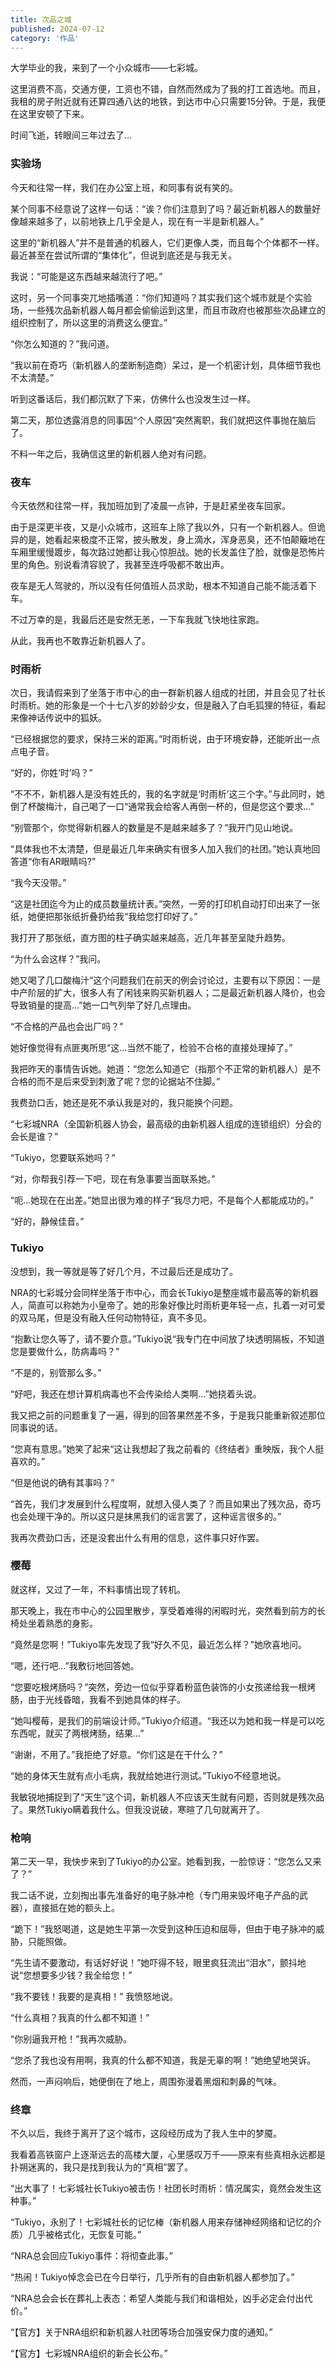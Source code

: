 ```yaml
---
title: 次品之城
published: 2024-07-12
category: '作品'
---
```


大学毕业的我，来到了一个小众城市——七彩城。

这里消费不高，交通方便，工资也不错，自然而然成为了我的打工首选地。而且，我租的房子附近就有还算四通八达的地铁，到达市中心只需要15分钟。于是，我便在这里安顿了下来。

时间飞逝，转眼间三年过去了...

### 实验场

今天和往常一样，我们在办公室上班，和同事有说有笑的。

某个同事不经意说了这样一句话：“诶？你们注意到了吗？最近新机器人的数量好像越来越多了，以前地铁上几乎全是人，现在有一半是新机器人。”

这里的“新机器人”并不是普通的机器人，它们更像人类，而且每个个体都不一样。最近甚至在尝试所谓的“集体化”，但说到底还是与我无关。

我说：“可能是这东西越来越流行了吧。”

这时，另一个同事突兀地插嘴道：“你们知道吗？其实我们这个城市就是个实验场，一些残次品新机器人每月都会偷偷运到这里，而且市政府也被那些次品建立的组织控制了，所以这里的消费这么便宜。”

“你怎么知道的？”我问道。

“我以前在奇巧（新机器人的垄断制造商）呆过，是一个机密计划，具体细节我也不太清楚。”

听到这番话后，我们都沉默了下来，仿佛什么也没发生过一样。

第二天，那位透露消息的同事因“个人原因”突然离职，我们就把这件事抛在脑后了。

不料一年之后，我确信这里的新机器人绝对有问题。

### 夜车

今天依然和往常一样，我加班加到了凌晨一点钟，于是赶紧坐夜车回家。

由于是深更半夜，又是小众城市，这班车上除了我以外，只有一个新机器人。但诡异的是，她看起来极度不正常，披头散发，身上滴水，浑身恶臭，还不怕颠簸地在车厢里缓慢踱步，每次路过她都让我心惊胆战。她的长发盖住了脸，就像是恐怖片里的角色。别说看清容貌了，我甚至连呼吸都不敢出声。

夜车是无人驾驶的，所以没有任何值班人员求助，根本不知道自己能不能活着下车。

不过万幸的是，我最后还是安然无恙，一下车我就飞快地往家跑。

从此，我再也不敢靠近新机器人了。

### 时雨析

次日，我请假来到了坐落于市中心的由一群新机器人组成的社团，并且会见了社长时雨析。她的形象是一个十七八岁的妙龄少女，但是融入了白毛狐狸的特征，看起来像神话传说中的狐妖。

“已经根据您的要求，保持三米的距离。”时雨析说，由于环境安静，还能听出一点点电子音。

“好的，你姓‘时’吗？”

“不不不，新机器人是没有姓氏的，我的名字就是‘时雨析’这三个字。”与此同时，她倒了杯酸梅汁，自己喝了一口“通常我会给客人再倒一杯的，但是您这个要求...”

“别管那个，你觉得新机器人的数量是不是越来越多了？”我开门见山地说。

“具体我也不太清楚，但是最近几年来确实有很多人加入我们的社团。”她认真地回答道“你有AR眼睛吗?”

“我今天没带。”

“这是社团迄今为止的成员数量统计表。”突然，一旁的打印机自动打印出来了一张纸，她便把那张纸折叠扔给我“我给您打印好了。”

我打开了那张纸，直方图的柱子确实越来越高，近几年甚至呈陡升趋势。

“为什么会这样？”我问。

她又喝了几口酸梅汁“这个问题我们在前天的例会讨论过，主要有以下原因：一是中产阶层的扩大，很多人有了闲钱来购买新机器人；二是最近新机器人降价，也会导致销量的提高...”她一口气列举了好几点理由。

“不合格的产品也会出厂吗？”

她好像觉得有点匪夷所思“这...当然不能了，检验不合格的直接处理掉了。”

我把昨天的事情告诉她。她道：“您怎么知道它（指那个不正常的新机器人）是不合格的而不是后来受到刺激了呢？您的论据站不住脚。”

我费劲口舌，她还是死不承认我是对的，我只能换个问题。

“七彩城NRA（全国新机器人协会，最高级的由新机器人组成的连锁组织）分会的会长是谁？”

“Tukiyo，您要联系她吗？”

“对，你帮我引荐一下吧，现在有急事要当面联系她。”

“呃...她现在在出差。”她显出很为难的样子“我尽力吧，不是每个人都能成功的。”

“好的，静候佳音。”

### Tukiyo

没想到，我一等就是等了好几个月，不过最后还是成功了。

NRA的七彩城分会同样坐落于市中心，而会长Tukiyo是整座城市最高等的新机器人，简直可以称她为小皇帝了。她的形象好像比时雨析更年轻一点，扎着一对可爱的双马尾，但是没有融入任何动物特征，真不多见。

“抱歉让您久等了，请不要介意。”Tukiyo说“我专门在中间放了块透明隔板，不知道您是要做什么，防病毒吗？”

“不是的，别管那么多。”

“好吧，我还在想计算机病毒也不会传染给人类啊...”她挠着头说。

我又把之前的问题重复了一遍，得到的回答果然差不多，于是我只能重新叙述那位同事说的话。

“您真有意思。”她笑了起来“这让我想起了我之前看的《终结者》重映版，我个人挺喜欢的。”

“但是他说的确有其事吗？”

“首先，我们才发展到什么程度啊，就想入侵人类了？而且如果出了残次品，奇巧也会处理干净的。所以这只是抹黑我们的谣言罢了，这种谣言很多的。”

我再次费劲口舌，还是没套出什么有用的信息，这件事只好作罢。

### 樱莓

就这样，又过了一年，不料事情出现了转机。

那天晚上，我在市中心的公园里散步，享受着难得的闲暇时光，突然看到前方的长椅处坐着熟悉的身影。

“竟然是您啊！”Tukiyo率先发现了我“好久不见，最近怎么样？”她欣喜地问。

“嗯，还行吧...”我敷衍地回答她。

“您要吃根烤肠吗？”突然，旁边一位似乎穿着粉蓝色装饰的小女孩递给我一根烤肠，由于光线昏暗，我看不到她具体的样子。

“她叫樱莓，是我们的前端设计师。”Tukiyo介绍道。“我还以为她和我一样是可以吃东西呢，就买了两根烤肠，结果...”

“谢谢，不用了。”我拒绝了好意。“你们这是在干什么？”

“她的身体天生就有点小毛病，我就给她进行测试。”Tukiyo不经意地说。

我敏锐地捕捉到了“天生”这个词，新机器人不应该天生就有问题，否则就是残次品了。果然Tukiyo瞒着我什么。但我没说破，寒暄了几句就离开了。

### 枪响

第二天一早，我快步来到了Tukiyo的办公室。她看到我，一脸惊讶：“您怎么又来了？”

我二话不说，立刻掏出事先准备好的电子脉冲枪（专门用来毁坏电子产品的武器），直接抵在她的额头上。

“跪下！”我怒喝道，这是她生平第一次受到这种压迫和屈辱，但由于电子脉冲的威胁，只能照做。

“先生请不要激动，有话好好说！”她吓得不轻，眼里疯狂流出“泪水”，颤抖地说“您想要多少钱？我全给您！”

“我不要钱！我要的是真相！” 我愤怒地说。

“什么真相？我真的什么都不知道！”

“你别逼我开枪！”我再次威胁。

“您杀了我也没有用啊，我真的什么都不知道，我是无辜的啊！”她绝望地哭诉。

然而，一声闷响后，她便倒在了地上，周围弥漫着黑烟和刺鼻的气味。

### 终章

不久以后，我终于离开了这个城市，这段经历成为了我人生中的梦魇。

我看着高铁窗户上逐渐远去的高楼大厦，心里感叹万千——原来有些真相永远都是扑朔迷离的，我只是找到我认为的“真相”罢了。

“出大事了！七彩城社长Tukiyo被击伤！社团长时雨析：情况属实，竟然会发生这种事。”

“Tukiyo，永别了！七彩城社长的记忆棒（新机器人用来存储神经网络和记忆的介质）几乎被格式化，无恢复可能。”

“NRA总会回应Tukiyo事件：将彻查此事。”

“热闹！Tukiyo悼念会已在今日举行，几乎所有的自由新机器人都参加了。”

“NRA总会会长在葬礼上表态：希望人类能与我们和谐相处，凶手必定会付出代价。”

“【官方】关于NRA组织和新机器人社团等场合加强安保力度的通知。”

“【官方】七彩城NRA组织的新会长公布。”
